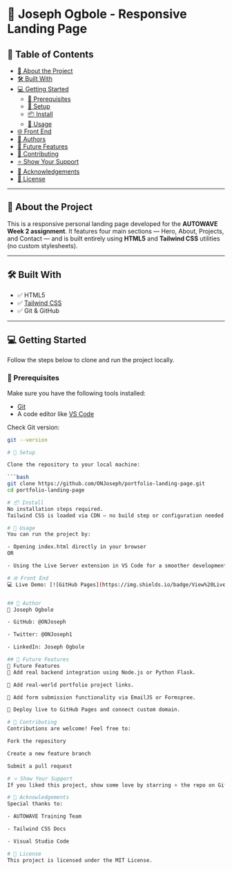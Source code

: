 # 🚀 Joseph Ogbole - Responsive Landing Page

## 📗 Table of Contents
- [📖 About the Project](#about-the-project)
- [🛠 Built With](#built-with)
- [💻 Getting Started](#getting-started)
  - [🧰 Prerequisites](#prerequisites)
  - [🔧 Setup](#setup)
  - [📦 Install](#install)
  - [🚀 Usage](#usage)
- [🌐 Front End](#front-end)
- [👥 Authors](#authors)
- [🔭 Future Features](#future-features)
- [🤝 Contributing](#contributing)
- [⭐️ Show Your Support](#️show-your-support)
- [🙏 Acknowledgements](#acknowledgements)
- [📝 License](#license)

---

## 📖 About the Project

This is a responsive personal landing page developed for the **AUTOWAVE Week 2 assignment**. It features four main sections — Hero, About, Projects, and Contact — and is built entirely using **HTML5** and **Tailwind CSS** utilities (no custom stylesheets).

---

## 🛠 Built With

- ✅ HTML5
- ✅ [Tailwind CSS](https://tailwindcss.com/)
- ✅ Git & GitHub

---

## 💻 Getting Started

Follow the steps below to clone and run the project locally.

### 🧰 Prerequisites

Make sure you have the following tools installed:

- [Git](https://git-scm.com/)
- A code editor like [VS Code](https://code.visualstudio.com/)

Check Git version:
```bash
git --version

# 🔧 Setup

Clone the repository to your local machine:

```bash
git clone https://github.com/ONJoseph/portfolio-landing-page.git
cd portfolio-landing-page

# 📦 Install
No installation steps required.
Tailwind CSS is loaded via CDN — no build step or configuration needed.

# 🚀 Usage
You can run the project by:

- Opening index.html directly in your browser
OR

- Using the Live Server extension in VS Code for a smoother development experience

# 🌐 Front End
💻 Live Demo: [![GitHub Pages](https://img.shields.io/badge/View%20Live%20Demo-blue?style=for-the-badge&logo=github)](https://onjoseph.github.io/portfolio-landing-page)


## 👥 Author
👤 Joseph Ogbole

- GitHub: @ONJoseph

- Twitter: @ONJoseph1

- LinkedIn: Joseph Ogbole

## 🔭 Future Features
🔭 Future Features
🎯 Add real backend integration using Node.js or Python Flask.

🎯 Add real-world portfolio project links.

🎯 Add form submission functionality via EmailJS or Formspree.

🎯 Deploy live to GitHub Pages and connect custom domain.

# 🤝 Contributing
Contributions are welcome! Feel free to:

Fork the repository

Create a new feature branch

Submit a pull request

# ⭐️ Show Your Support
If you liked this project, show some love by starring ⭐️ the repo on GitHub!

# 🙏 Acknowledgements
Special thanks to:

- AUTOWAVE Training Team

- Tailwind CSS Docs

- Visual Studio Code

# 📝 License
This project is licensed under the MIT License.
